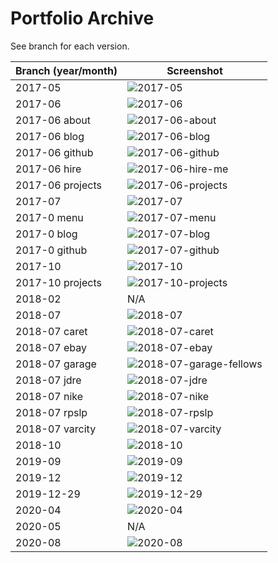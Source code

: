 # Portfolio Archive

See branch for each version.

Branch (year/month) | Screenshot
-- | --
2017-05 | ![2017-05](img/screenshots/portfolio-2017-05.png)
2017-06 | ![2017-06](img/screenshots/portfolio-2017-06.png)
2017-06 about | ![2017-06-about](img/screenshots/portfolio-2017-06-about.png)
2017-06 blog | ![2017-06-blog](img/screenshots/portfolio-2017-06-blog.png)
2017-06 github | ![2017-06-github](img/screenshots/portfolio-2017-06-github.png)
2017-06 hire | ![2017-06-hire-me](img/screenshots/portfolio-2017-06-hire-me.png)
2017-06 projects | ![2017-06-projects](img/screenshots/portfolio-2017-06-projects.png)
2017-07 | ![2017-07](img/screenshots/portfolio-2017-07.png)
2017-0 menu | ![2017-07-menu](img/screenshots/portfolio-2017-07-menu.png)
2017-0 blog | ![2017-07-blog](img/screenshots/portfolio-2017-07-blog.png)
2017-0 github | ![2017-07-github](img/screenshots/portfolio-2017-07-github.png)
2017-10 | ![2017-10](img/screenshots/portfolio-2017-10.png)
2017-10 projects | ![2017-10-projects](img/screenshots/portfolio-2017-10-projects.png)
2018-02 | N/A
2018-07 | ![2018-07](img/screenshots/portfolio-2018-07.png)
2018-07 caret | ![2018-07-caret](img/screenshots/portfolio-2018-07-caret.png)
2018-07 ebay | ![2018-07-ebay](img/screenshots/portfolio-2018-07-ebay.png)
2018-07 garage | ![2018-07-garage-fellows](img/screenshots/portfolio-2018-07-garage-fellows.png)
2018-07 jdre | ![2018-07-jdre](img/screenshots/portfolio-2018-07-jdre.png)
2018-07 nike | ![2018-07-nike](img/screenshots/portfolio-2018-07-nike.png)
2018-07 rpslp | ![2018-07-rpslp](img/screenshots/portfolio-2018-07-rpslp.png)
2018-07 varcity | ![2018-07-varcity](img/screenshots/portfolio-2018-07-varcity.png)
2018-10 | ![2018-10](img/screenshots/portfolio-2018-10.png)
2019-09 | ![2019-09](img/screenshots/portfolio-2019-09.png)
2019-12 | ![2019-12](img/screenshots/portfolio-2019-12.png)
2019-12-29 | ![2019-12-29](img/screenshots/portfolio-2019-12-29.png)
2020-04 | ![2020-04](img/screenshots/portfolio-2020-04.png)
2020-05 | N/A
2020-08 | ![2020-08](img/screenshots/portfolio-2020-08.png)
